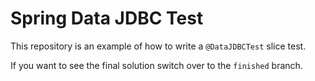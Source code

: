 # Spring Data JDBC Test

This repository is an example of how to write a `@DataJDBCTest` slice test.

If you want to see the final solution switch over to the `finished` branch. 